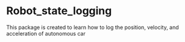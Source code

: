 # Robot_state_logging
This package is created to learn how to log the position, velocity, and acceleration of autonomous car
